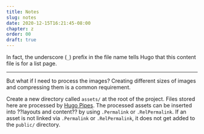 ```yaml
---
title: Notes
slug: notes
date: 2020-12-15T16:21:45-08:00
chapter: z
order: 00
draft: true
---
```


In fact, the underscore (`_`) prefix in the file name tells Hugo that this content file is for a list page.

---

But what if I need to process the images? Creating different sizes of images and compressing them is a common requirement.

Create a new directory called `assets/` at the root of the project. Files stored here are processed by [Hugo Pipes](https://gohugo.io/hugo-pipes/). The processed assets can be inserted into ??layouts and content?? by using `.Permalink` or `.RelPermalink`. If an asset is not linked via `.Permalink` or `.RelPermalink`, it does not get added to the `public/` directory.
